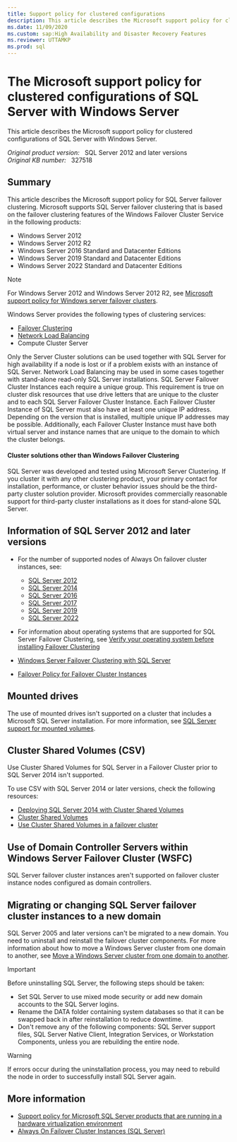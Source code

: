 ```yaml
---
title: Support policy for clustered configurations
description: This article describes the Microsoft support policy for clustered configurations of SQL Server with Windows Server.
ms.date: 11/09/2020
ms.custom: sap:High Availability and Disaster Recovery Features
ms.reviewer: UTTAMKP
ms.prod: sql
---
```

# The Microsoft support policy for clustered configurations of SQL Server with Windows Server

This article describes the Microsoft support policy for clustered configurations of SQL Server with Windows Server.

_Original product version:_ &nbsp; SQL Server 2012 and later versions  
_Original KB number:_ &nbsp; 327518

## Summary

This article describes the Microsoft support policy for SQL Server failover clustering. Microsoft supports SQL Server failover clustering that is based on the failover clustering features of the Windows Failover Cluster Service in the following products:

- Windows Server 2012
- Windows Server 2012 R2
- Windows Server 2016 Standard and Datacenter Editions
- Windows Server 2019 Standard and Datacenter Editions
- Windows Server 2022 Standard and Datacenter Editions

> [!NOTE]
> For Windows Server 2012 and Windows Server 2012 R2, see [Microsoft support policy for Windows server failover clusters](../../../windows-server/high-availability/microsoft-support-policy-failover-clusters.md).

Windows Server provides the following types of clustering services:

- [Failover Clustering](/windows-server/failover-clustering/failover-clustering-overview)
- [Network Load Balancing](/windows-server/networking/technologies/network-load-balancing)
- Compute Cluster Server

Only the Server Cluster solutions can be used together with SQL Server for high availability if a node is lost or if a problem exists with an instance of SQL Server. Network Load Balancing may be used in some cases together with stand-alone read-only SQL Server installations. SQL Server Failover Cluster Instances each require a unique group. This requirement is true on cluster disk resources that use drive letters that are unique to the cluster and to each SQL Server Failover Cluster Instance. Each Failover Cluster Instance of SQL Server must also have at least one unique IP address. Depending on the version that is installed, multiple unique IP addresses may be possible. Additionally, each Failover Cluster Instance must have both virtual server and instance names that are unique to the domain to which the cluster belongs.

#### Cluster solutions other than Windows Failover Clustering

SQL Server was developed and tested using Microsoft Server Clustering. If you cluster it with any other clustering product, your primary contact for installation, performance, or cluster behavior issues should be the third-party cluster solution provider. Microsoft provides commercially reasonable support for third-party cluster installations as it does for stand-alone SQL Server.

## Information of SQL Server 2012 and later versions

- For the number of supported nodes of Always On failover cluster instances, see:

  - [SQL Server 2012](/previous-versions/sql/sql-server-2012/cc645993(v=sql.110)#high-availability) 
  - [SQL Server 2014](/previous-versions/sql/2014/getting-started/features-supported-by-the-editions-of-sql-server-2014#High_availability)
  - [SQL Server 2016](/sql/sql-server/editions-and-components-of-sql-server-2016#RDBMSHA)
  - [SQL Server 2017](/sql/sql-server/editions-and-components-of-sql-server-2017#RDBMSHA)
  - [SQL Server 2019](/sql/sql-server/editions-and-components-of-sql-server-2019#RDBMSHA)
  - [SQL Server 2022](/sql/sql-server/editions-and-components-of-sql-server-2022#RDBMSHA)
- For information about operating systems that are supported for SQL Server Failover Clustering, see [Verify your operating system before installing Failover Clustering](/sql/sql-server/failover-clusters/install/before-installing-failover-clustering#OS_Support)
- [Windows Server Failover Clustering with SQL Server](/sql/sql-server/failover-clusters/windows/windows-server-failover-clustering-wsfc-with-sql-server)
- [Failover Policy for Failover Cluster Instances](/sql/sql-server/failover-clusters/windows/failover-policy-for-failover-cluster-instances)

## Mounted drives

The use of mounted drives isn't supported on a cluster that includes a Microsoft SQL Server installation. For more information, see [SQL Server support for mounted volumes](/sql/sql-server/failover-clusters/install/before-installing-failover-clustering#Hardware).

## Cluster Shared Volumes (CSV)

Use Cluster Shared Volumes for SQL Server in a Failover Cluster prior to SQL Server 2014 isn't supported.

To use CSV with SQL Server 2014 or later versions, check the following resources:

- [Deploying SQL Server 2014 with Cluster Shared Volumes](https://techcommunity.microsoft.com/t5/failover-clustering/deploying-sql-server-2014-with-cluster-shared-volumes/ba-p/371962)
- [Cluster Shared Volumes](/previous-versions/windows/it-pro/windows-server-2008-R2-and-2008/ee830307(v=ws.10))
- [Use Cluster Shared Volumes in a failover cluster](/windows-server/failover-clustering/failover-cluster-csvs)

## Use of Domain Controller Servers within Windows Server Failover Cluster (WSFC)

SQL Server failover cluster instances aren't supported on failover cluster instance nodes configured as domain controllers.

## Migrating or changing SQL Server failover cluster instances to a new domain

SQL Server 2005 and later versions can't be migrated to a new domain. You need to uninstall and reinstall the failover cluster components. For more information about how to move a Windows Server cluster from one domain to another, see [Move a Windows Server cluster from one domain to another](../../../windows-server/high-availability/move-server-cluster-to-another-domain.md).

> [!IMPORTANT]
> Before uninstalling SQL Server, the following steps should be taken:
>
> - Set SQL Server to use mixed mode security or add new domain accounts to the SQL Server logins.
> - Rename the DATA folder containing system databases so that it can be swapped back in after reinstallation to reduce downtime.
> - Don't remove any of the following components: SQL Server support files, SQL Server Native Client, Integration Services, or Workstation Components, unless you are rebuilding the entire node.

> [!WARNING]
> If errors occur during the uninstallation process, you may need to rebuild the node in order to successfully install SQL Server again.

## More information

- [Support policy for Microsoft SQL Server products that are running in a hardware virtualization environment](../../general/support-policy-hardware-virtualization-product.md)
- [Always On Failover Cluster Instances (SQL Server)](/sql/sql-server/failover-clusters/windows/always-on-failover-cluster-instances-sql-server)
